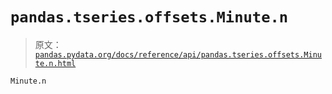 # `pandas.tseries.offsets.Minute.n`

> 原文：[`pandas.pydata.org/docs/reference/api/pandas.tseries.offsets.Minute.n.html`](https://pandas.pydata.org/docs/reference/api/pandas.tseries.offsets.Minute.n.html)

```py
Minute.n
```
